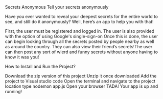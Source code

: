  Secrets Anonymous
Tell your secrets anonymously

Have you ever wanted to reveal your deepest secrets for the entire world to see, and still do it anonymously? Well, here’s an app to help you with that!

 First, the user must be registered and logged in. The user is also provided with the option of using Google's single-sign-on Once this is done, the user can begin looking through all the secrets posted by people nearby as well as around the country. They can also view their friend’s secrets!The user can then post any sort of wierd and funny secrets without anyone having to know it was you!
 
 How to Install and Run the Project?
 
Download the zip version of this project
Unzip it once downloaded
Add the project to Visual studio code 
Open the terminal and navigate to the project location
type nodemon app.js
Open your browser
TADA! Your app is up and running!
